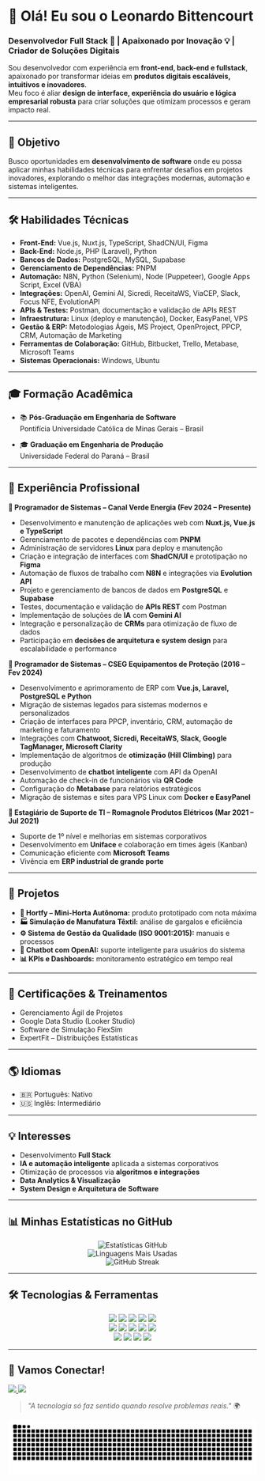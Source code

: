 # 👋 Olá! Eu sou o Leonardo Bittencourt  

### Desenvolvedor Full Stack 🚀 | Apaixonado por Inovação 💡 | Criador de Soluções Digitais  

Sou desenvolvedor com experiência em **front-end, back-end e fullstack**, apaixonado por transformar ideias em **produtos digitais escaláveis, intuitivos e inovadores**.  
Meu foco é aliar **design de interface, experiência do usuário e lógica empresarial robusta** para criar soluções que otimizam processos e geram impacto real.  

---

## 🚀 Objetivo  
Busco oportunidades em **desenvolvimento de software** onde eu possa aplicar minhas habilidades técnicas para enfrentar desafios em projetos inovadores, explorando o melhor das integrações modernas, automação e sistemas inteligentes.  

---

## 🛠️ Habilidades Técnicas  

- **Front-End:** Vue.js, Nuxt.js, TypeScript, ShadCN/UI, Figma  
- **Back-End:** Node.js, PHP (Laravel), Python  
- **Bancos de Dados:** PostgreSQL, MySQL, Supabase  
- **Gerenciamento de Dependências:** PNPM  
- **Automação:** N8N, Python (Selenium), Node (Puppeteer), Google Apps Script, Excel (VBA)  
- **Integrações:** OpenAI, Gemini AI, Sicredi, ReceitaWS, ViaCEP, Slack, Focus NFE, EvolutionAPI  
- **APIs & Testes:** Postman, documentação e validação de APIs REST  
- **Infraestrutura:** Linux (deploy e manutenção), Docker, EasyPanel, VPS  
- **Gestão & ERP:** Metodologias Ágeis, MS Project, OpenProject, PPCP, CRM, Automação de Marketing  
- **Ferramentas de Colaboração:** GitHub, Bitbucket, Trello, Metabase, Microsoft Teams  
- **Sistemas Operacionais:** Windows, Ubuntu  

---

## 🎓 Formação Acadêmica  

- 📚 **Pós-Graduação em Engenharia de Software**  
  Pontifícia Universidade Católica de Minas Gerais – Brasil  

- 🎓 **Graduação em Engenharia de Produção**  
  Universidade Federal do Paraná – Brasil  

---

## 💼 Experiência Profissional  

**🔹 Programador de Sistemas – Canal Verde Energia (Fev 2024 – Presente)**  
- Desenvolvimento e manutenção de aplicações web com **Nuxt.js, Vue.js e TypeScript**  
- Gerenciamento de pacotes e dependências com **PNPM**  
- Administração de servidores **Linux** para deploy e manutenção  
- Criação e integração de interfaces com **ShadCN/UI** e prototipação no **Figma**  
- Automação de fluxos de trabalho com **N8N** e integrações via **Evolution API**  
- Projeto e gerenciamento de bancos de dados em **PostgreSQL** e **Supabase**  
- Testes, documentação e validação de **APIs REST** com Postman  
- Implementação de soluções de **IA** com **Gemini AI**  
- Integração e personalização de **CRMs** para otimização de fluxo de dados  
- Participação em **decisões de arquitetura e system design** para escalabilidade e performance  

**🔹 Programador de Sistemas – CSEG Equipamentos de Proteção (2016 – Fev 2024)**  
- Desenvolvimento e aprimoramento de ERP com **Vue.js, Laravel, PostgreSQL e Python**  
- Migração de sistemas legados para sistemas modernos e personalizados  
- Criação de interfaces para PPCP, inventário, CRM, automação de marketing e faturamento  
- Integrações com **Chatwoot, Sicredi, ReceitaWS, Slack, Google TagManager, Microsoft Clarity**  
- Implementação de algoritmos de **otimização (Hill Climbing)** para produção  
- Desenvolvimento de **chatbot inteligente** com API da OpenAI  
- Automação de check-in de funcionários via **QR Code**  
- Configuração do **Metabase** para relatórios estratégicos  
- Migração de sistemas e sites para VPS Linux com **Docker e EasyPanel**  

**🔹 Estagiário de Suporte de TI – Romagnole Produtos Elétricos (Mar 2021 – Jul 2021)**  
- Suporte de 1º nível e melhorias em sistemas corporativos  
- Desenvolvimento em **Uniface** e colaboração em times ágeis (Kanban)  
- Comunicação eficiente com **Microsoft Teams**  
- Vivência em **ERP industrial de grande porte**  

---

## 📌 Projetos  

- **🌱 Hortfy – Mini-Horta Autônoma:** produto prototipado com nota máxima  
- **🏭 Simulação de Manufatura Têxtil:** análise de gargalos e eficiência  
- **⚙️ Sistema de Gestão da Qualidade (ISO 9001:2015):** manuais e processos  
- **🧠 Chatbot com OpenAI:** suporte inteligente para usuários do sistema  
- **📊 KPIs e Dashboards:** monitoramento estratégico em tempo real  

---

## 📜 Certificações & Treinamentos  

- Gerenciamento Ágil de Projetos  
- Google Data Studio (Looker Studio)  
- Software de Simulação FlexSim  
- ExpertFit – Distribuições Estatísticas  

---

## 🌎 Idiomas  

- 🇧🇷 Português: Nativo  
- 🇺🇸 Inglês: Intermediário  

---

## 💡 Interesses  

- Desenvolvimento **Full Stack**  
- **IA e automação inteligente** aplicada a sistemas corporativos  
- Otimização de processos via **algoritmos e integrações**  
- **Data Analytics & Visualização**  
- **System Design e Arquitetura de Software**  

---

## 📊 Minhas Estatísticas no GitHub  

<p align="center">
  <img src="https://github-readme-stats.vercel.app/api?username=LeonardoBittencourt&show_icons=true&theme=radical&hide_border=true&count_private=true" alt="Estatísticas GitHub"/>
  <br/>
  <img src="https://github-readme-stats.vercel.app/api/top-langs/?username=LeonardoBittencourt&layout=compact&theme=radical&hide_border=true" alt="Linguagens Mais Usadas"/>
  <br/>
  <img src="http://github-readme-streak-stats.herokuapp.com?user=LeonardoBittencourt&theme=radical" alt="GitHub Streak"/>
</p>  

---

## 🛠️ Tecnologias & Ferramentas  

<p align="center">
  <img src="https://img.shields.io/badge/Nuxt.js-00C58E?style=for-the-badge&logo=nuxt.js&logoColor=white" />
  <img src="https://img.shields.io/badge/Vue.js-42B883?style=for-the-badge&logo=vue.js&logoColor=white" />
  <img src="https://img.shields.io/badge/TypeScript-3178C6?style=for-the-badge&logo=typescript&logoColor=white" />
  <img src="https://img.shields.io/badge/Shadcn%2FUI-000000?style=for-the-badge&logo=shadcnui&logoColor=white" />
  <img src="https://img.shields.io/badge/Figma-F24E1E?style=for-the-badge&logo=figma&logoColor=white" />
  <br/>
  <img src="https://img.shields.io/badge/Python-3776AB?style=for-the-badge&logo=python&logoColor=white" />
  <img src="https://img.shields.io/badge/JavaScript-F7DF1E?style=for-the-badge&logo=javascript&logoColor=black" />
  <img src="https://img.shields.io/badge/Laravel-FF2D20?style=for-the-badge&logo=laravel&logoColor=white" />
  <img src="https://img.shields.io/badge/PostgreSQL-316192?style=for-the-badge&logo=postgresql&logoColor=white" />
  <img src="https://img.shields.io/badge/Supabase-3ECF8E?style=for-the-badge&logo=supabase&logoColor=white" />
  <br/>
  <img src="https://img.shields.io/badge/Docker-2496ED?style=for-the-badge&logo=docker&logoColor=white" />
  <img src="https://img.shields.io/badge/Linux-FCC624?style=for-the-badge&logo=linux&logoColor=black" />
  <img src="https://img.shields.io/badge/N8N-DF3A57?style=for-the-badge&logo=n8n&logoColor=white" />
  <img src="https://img.shields.io/badge/Gemini%20AI-4285F4?style=for-the-badge&logo=google&logoColor=white" />
</p>  

---

## 💬 Vamos Conectar!  

<p align="left">
  <a href="https://www.linkedin.com/in/leonardo-bittencourt" target="_blank">
    <img src="https://img.shields.io/badge/LinkedIn-0077B5?style=for-the-badge&logo=linkedin&logoColor=white"/>
  </a>
  <a href="mailto:leonardo@email.com">
    <img src="https://img.shields.io/badge/Email-D14836?style=for-the-badge&logo=gmail&logoColor=white"/>
  </a>
</p>  

> _"A tecnologia só faz sentido quando resolve problemas reais."_ 🌍 

<picture align="center">
  <source media="(prefers-color-scheme: dark)" srcset="https://raw.githubusercontent.com/leonardobits/leonardobits/output/github-contribution-grid-snake-dark.svg">
  <source media="(prefers-color-scheme: light)" srcset="https://raw.githubusercontent.com/leonardobits/leonardobits/output/github-contribution-grid-snake-dark.svg">
  <img align="center" alt="github contribution grid snake animation" src="https://raw.githubusercontent.com/leonardobits/leonardobits/output/github-contribution-grid-snake.svg">
</picture>
